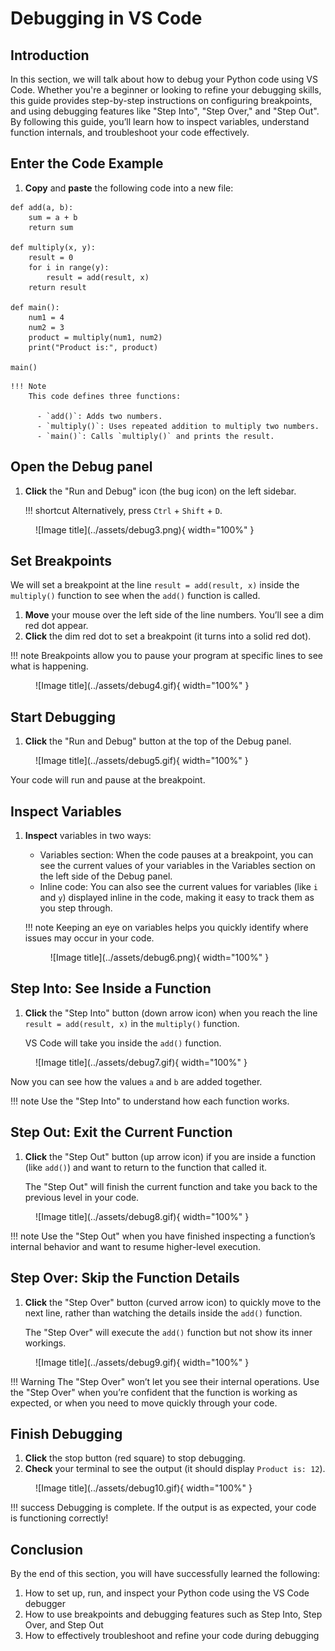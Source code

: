 # Debugging in VS Code

## Introduction
In this section, we will talk about how to debug your Python code using VS Code. Whether you're a beginner or looking to refine your debugging skills, this guide provides step-by-step instructions on configuring breakpoints, and using debugging features like "Step Into", "Step Over," and "Step Out". By following this guide, you’ll learn how to inspect variables, understand function internals, and troubleshoot your code effectively.

## Enter the Code Example

1. <span >**Copy**</span> and <span >**paste**</span> the following code into a new file:
``` { .py }
def add(a, b):
    sum = a + b
    return sum

def multiply(x, y):
    result = 0
    for i in range(y):
        result = add(result, x)
    return result

def main():
    num1 = 4
    num2 = 3
    product = multiply(num1, num2)
    print("Product is:", product)

main()
```

    !!! Note
        This code defines three functions:

          - `add()`: Adds two numbers.
          - `multiply()`: Uses repeated addition to multiply two numbers.
          - `main()`: Calls `multiply()` and prints the result.

## Open the Debug panel

1. <span >**Click**</span> the "Run and Debug" icon (the bug icon) on the left sidebar.

    !!! shortcut
        Alternatively, press `Ctrl` + `Shift` + `D`. 

<figure markdown="span">
  ![Image title](../assets/debug3.png){ width="100%" }
</figure>


## Set Breakpoints
We will set a breakpoint at the line `result = add(result, x)` inside the `multiply()` function to see when the `add()` function is called.

1. <span >**Move**</span> your mouse over the left side of the line numbers. You’ll see a dim red dot appear. 
2. <span >**Click**</span> the dim red dot to set a breakpoint (it turns into a solid red dot).

!!! note
    Breakpoints allow you to pause your program at specific lines to see what is happening.


<figure markdown="span">
  ![Image title](../assets/debug4.gif){ width="100%" }
</figure>


## Start Debugging
1. <span >**Click**</span> the "Run and Debug" button at the top of the Debug panel.

<figure markdown="span">
  ![Image title](../assets/debug5.gif){ width="100%" }
</figure>

Your code will run and pause at the breakpoint.


## Inspect Variables
1. <span >**Inspect**</span> variables in two ways:

    - Variables section: When the code pauses at a breakpoint, you can see the current values of your variables in the Variables section on the left side of the Debug panel. 
    - Inline code: You can also see the current values for variables (like `i` and `y`) displayed inline in the code, making it easy to track them as you step through.

    !!! note
        Keeping an eye on variables helps you quickly identify where issues may occur in your code.

    <figure markdown="span">
      ![Image title](../assets/debug6.png){ width="100%" }
    </figure>




## Step Into: See Inside a Function
1. <span >**Click**</span> the "Step Into" button (down arrow icon) when you reach the line `result = add(result, x)` in the `multiply()` function.

      VS Code will take you inside the `add()` function. 

<figure markdown="span">
  ![Image title](../assets/debug7.gif){ width="100%" }
</figure>

  Now you can see how the values `a` and `b` are added together.

!!! note
      Use the "Step Into" to understand how each function works.
  



## Step Out: Exit the Current Function
1.  <span >**Click**</span> the "Step Out" button (up arrow icon) if you are inside a function (like `add()`) and want to return to the function that called it. 

    The "Step Out" will finish the current function and take you back to the previous level in your code.
<figure markdown="span">
  ![Image title](../assets/debug8.gif){ width="100%" }
</figure>

!!! note
      Use the "Step Out" when you have finished inspecting a function’s internal behavior and want to resume higher-level execution.



## Step Over: Skip the Function Details
1. <span >**Click**</span> the "Step Over" button (curved arrow icon) to quickly move to the next line,
rather than watching the details inside the `add()` function. 

    The "Step Over" will execute the `add()` function but not show its inner workings.


<figure markdown="span">
  ![Image title](../assets/debug9.gif){ width="100%" }
</figure>


!!! Warning
      The "Step Over" won’t let you see their internal operations. Use the "Step Over" when you’re confident that the function is working as expected, or when you need to move quickly through your code.


## Finish Debugging
1. <span >**Click**</span> the stop button (red square) to stop debugging.
2. <span >**Check**</span> your terminal to see the output (it should display `Product is: 12`).

<figure markdown="span">
  ![Image title](../assets/debug10.gif){ width="100%" }
</figure>


!!! success
    Debugging is complete. If the output is as expected, your code is functioning correctly!

## Conclusion
By the end of this section, you will have successfully learned the following:

1. How to set up, run, and inspect your Python code using the VS Code debugger
2. How to use breakpoints and debugging features such as Step Into, Step Over, and Step Out
3. How to effectively troubleshoot and refine your code during debugging